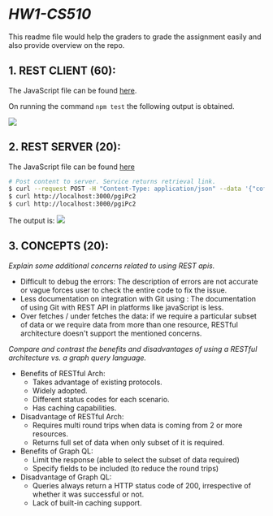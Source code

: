 # ***HW1-CS510***

This readme file would help the graders to grade the assignment easily and also provide overview on the repo.

## **1. REST CLIENT (60):**

The JavaScript file can be found [here](https://github.ncsu.edu/skundal/HW1-CS510/blob/master/index.js).

On running the command `npm test` the following output is obtained.

![](https://github.ncsu.edu/skundal/HW1-CS510/blob/master/CS510_HW1_1.png)

## **2. REST SERVER (20):**

The JavaScript file can be found [here](https://github.ncsu.edu/skundal/HW1-CS510/blob/master/server/index.js)

```bash
# Post content to server. Service returns retrieval link.
$ curl --request POST -H "Content-Type: application/json" --data '{"coffee":1,"milk":1,"sugar":1,"chocolate":1}' http://localhost:3000/share
$ curl http://localhost:3000/pgiPc2
$ curl http://localhost:3000/pgiPc2
```

The output is:
![](https://github.ncsu.edu/skundal/HW1-CS510/blob/master/server/CS510_HW1_2.png)

## **3. CONCEPTS (20):**

*Explain some additional concerns related to using REST apis.*
- Difficult to debug the errors: The description of errors are not accurate or vague forces user to check the entire code to fix the issue.
- Less documentation on integration with Git using : The documentation of using Git with REST API in platforms like javaScript is less.
- Over fetches / under fetches the data: if we require a particular subset of data or we require data from more than one resource, RESTful architecture doesn't support the mentioned concerns.

*Compare and contrast the benefits and disadvantages of using a RESTful architecture vs. a graph query language.*
- Benefits of RESTful Arch:
  * Takes advantage of existing protocols.
  * Widely adopted.
  * Different status codes for each scenario.
  * Has caching capabilities.
- Disadvantage of RESTful Arch:
  * Requires multi round trips when data is coming from 2 or more resources.
  * Returns full set of data when only subset of it is required.
- Benefits of Graph QL:
  * Limit the response (able to select the subset of data required)
  * Specify fields to be included (to reduce the round trips)
- Disadvantage of Graph QL:
  * Queries always return a HTTP status code of 200, irrespective of whether it was successful or not.
  * Lack of built-in caching support.

